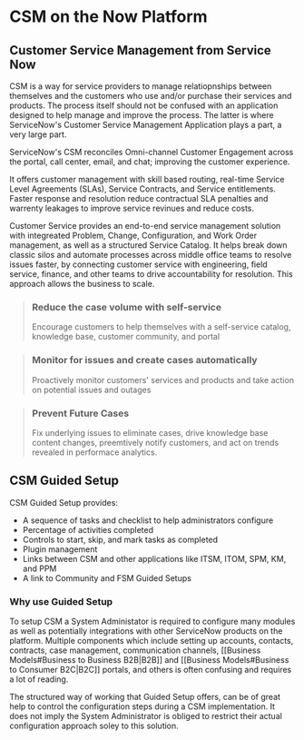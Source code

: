 # CSM on the Now Platform
## Customer Service Management from Service Now
CSM is a way for service providers to manage relatiopnships between themselves and the customers who use and/or purchase their services and products.  The process itself should not be confused with an application designed to help manage and improve the process.  The latter is where ServiceNow's Customer Service Management Application plays a part, a very large part.

ServiceNow's CSM reconciles Omni-channel Customer Engagement across the portal, call center, email, and chat; improving the customer experience.

It offers customer management with skill based routing, real-time Service Level Agreements (SLAs), Service Contracts, and Service entitlements.  Faster response and resolution reduce contractual SLA penalties and warrenty leakages to improve service revinues and reduce costs.

Customer Service provides an end-to-end service management solution with integreated Problem, Change, Configuration, and Work Order management, as well as a structured Service Catalog.  It helps break down classic silos and automate processes across middle office teams to resolve issues faster, by connecting customer service with engineering, field service, finance, and other teams to drive accountability for resolution.  This approach allows the business to scale.

> ### Reduce the case volume with self-service
> Encourage customers to help themselves with a self-service catalog, knowledge base, customer community, and portal

>### Monitor for issues and create cases automatically
>Proactively monitor customers' services and products and take action on potential issues and outages

> ### Prevent Future Cases
> Fix underlying issues to eliminate cases, drive knowledge base content changes, preemtively notify customers, and act on trends revealed in performace analytics.

## CSM Guided Setup
CSM Guided Setup provides:
- A sequence of tasks and checklist to help administrators configure
- Percentage of activities completed
- Controls to start, skip, and mark tasks as completed
- Plugin management
- Links between CSM and other applications like ITSM, ITOM, SPM, KM, and PPM
- A link to Community and FSM Guided Setups

### Why use Guided Setup
To setup CSM a System Administator is required to configure many modules as well as potentially integrations with other ServiceNow products on the platform.  Multiple components which include setting up accounts, contacts, contracts, case management, communication channels, [[Business Models#Business to Business B2B|B2B]] and [[Business Models#Business to Consumer B2C|B2C]] portals, and others is often confusing and requires a lot of reading.

The structured way of working that Guided Setup offers, can be of great help to control the configuration steps during a CSM implementation.  It does not imply the System Administrator is obliged to restrict their actual configuration approach soley to this solution.